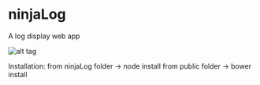 # ninjaLog
A log display web app 

![alt tag](http://s3.postimg.org/rrv0iipbn/Capture.png)

Installation:
from ninjaLog folder -> node install
from public folder -> bower install
